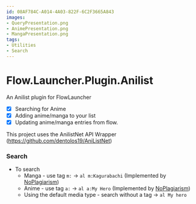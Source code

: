 ```yaml
---
id: 08AF784C-A014-4A03-822F-6C2F3665A843
images:
- QueryPresentation.png
- AnimePresentation.png
- MangaPresentation.png
tags:
- Utilities
- Search
---
```

# Flow.Launcher.Plugin.Anilist
An Anilist plugin for FlowLauncher 

- [x] Searching for Anime
- [x] Adding anime/manga to your list
- [x] Updating anime/manga entries from flow.
  
This project uses the AnilistNet API Wrapper (https://github.com/dentolos19/AniListNet)

### Search

- To search
  - Manga - use tag `m:` -> `al m:Kagurabachi` (Implemented by [NoPlagiarism](https://github.com/NoPlagiarism 'Awesome programmer'))
  - Anime - use tag `a:` -> `al a:My Hero` (Implemented by [NoPlagiarism](https://github.com/NoPlagiarism 'Awesome programmer'))
  - Using the default media type - search without a tag -> `al My hero`
